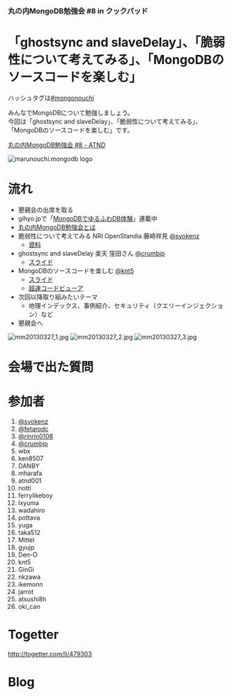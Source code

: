 ### 丸の内MongoDB勉強会 #8 in クックパッド

# 「ghostsync and slaveDelay」、「脆弱性について考えてみる」、「MongoDBのソースコードを楽しむ」

ハッシュタグは[#mongonouchi](https://twitter.com/search?q=%23mongonouchi&src=hash)

みんなでMongoDBについて勉強しましょう。  
今回は「ghostsync and slaveDelay」、「脆弱性について考えてみる」、「MongoDBのソースコードを楽しむ」です。

[丸の内MongoDB勉強会 #8 - ATND](http://atnd.org/events/37869)

![marunouchi.mongodb logo](http://syokenz.github.com/marunouchi-mongodb/images/mongodb_logo.png)


# 流れ
* 懇親会の出席を取る
* gihyo.jpで「[MongoDBでゆるふわDB体験](http://gihyo.jp/dev/serial/01/mongodb)」連載中
* [丸の内MongoDB勉強会とは](http://syokenz.github.com/slides/mongonouchi/)
* 脆弱性について考えてみる NRI OpenStandia 藤崎祥見 [@syokenz](http://twitter.com/syokenz)
  * [資料](https://github.com/syokenz/marunouchi-mongodb/tree/master/20130327/syokenz)
* ghostsync and slaveDelay 楽天 窪田さん [@crumbjp](http://twitter.com/crumbjp)
  * [スライド](http://www.facebook.com/l.php?u=http%3A%2F%2Fwww.slideshare.net%2Fcrumbjp%2Fmongo-ghostsync-and-slavedelay-japanease&h=jAQEi5MFX)
* MongoDBのソースコードを楽しむ [@knt5](http://twitter.com/knt5)
  * [スライド](http://knt5lab.appspot.com/papers/20130327_mongodb/20130327_mongodb.pdf)
  * [超速コードビューア](https://googledrive.com/host/0B-KHjZQyeTpsb2lUSzJ5T29tOXc/index.html)
* 次回以降取り組みたいテーマ
  * 地理インデックス、事例紹介、セキュリティ（クエリーインジェクション）など
* 懇親会へ

![mm20130327_1.jpg](http://syokenz.github.com/marunouchi-mongodb/images/mm20130327_1.jpeg)
![mm20130327_2.jpg](http://syokenz.github.com/marunouchi-mongodb/images/mm20130327_2.jpeg)
![mm20130327_3.jpg](http://syokenz.github.com/marunouchi-mongodb/images/mm20130327_3.jpeg)



# 会場で出た質問


# 参加者
1. [@syokenz](http://twitter.com/syokenz)
1. [@fetarodc](http://twitter.com/fetarodc)
1. [@rinrin0108](http://twitter.com/rinrin0108)
1. [@crumbjp](https://twitter.com/crumbjp)
1. wbx
1. ken8507
1. DANBY
1. mharafa
1. atnd001
1. notti
1. ferrylikeboy
1. lxyuma
1. wadahiro
1. pottava
1. yuga
1. taka512
1. Mittel
1. gyujp
1. Den-O
1. knt5
1. GinGi
1. nkzawa
1. ikemonn
1. jarrot
1. atsushi8h
1. oki_can


# Togetter

http://togetter.com/li/479303


# Blog
